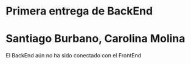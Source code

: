 # Primera entrega de BackEnd
# Santiago Burbano, Carolina Molina

El BackEnd aún no ha sido conectado con el FrontEnd
